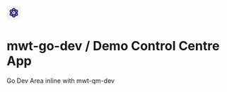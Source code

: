 ![Demo Control Centre](assets/favicon-32x32.png) 
# mwt-go-dev / Demo Control Centre App
Go Dev Area inline with mwt-qm-dev
